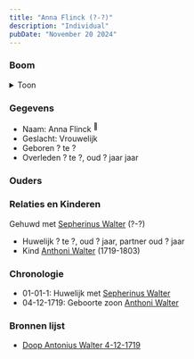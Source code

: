 ```yaml
---
title: "Anna Flinck (?-?)"
description: "Individual"
pubDate: "November 20 2024"
---
```


### Boom
<details><summary>Toon</summary>

![test](https://www.plantuml.com/plantuml/svg/hP9DQyCm343l_XMYFUnKI4YtR2NqSmdiC1XiC7OgJgmr9euTB8SIIlxxijQqXLrwsCr8bjwJx2KvRbrRAqQLr0stl8QS5zNEcbQBZL76WhDSqv12xLWf1K8XRQ7mTCQwSHtKMETewHGYXnQDwnfaLrqBnOdWm01WRQn0-r7Aej98b2Grbte-XuZrZDt1sn55Z9rAHYkjEMHAwg8Q0ITu2O8mYk5SDixMQPH6G-_3jqGbUaXcES-xRMwSKpYRmm8MLpcgMgMsN8jjOGrHRWO9Vwa_Gz-nAT5AtH9ySZLCT44_08pJABlFrl-3zCHajaSXfDxz9ewqB0Y2QGnZ9NUbwr0fin-8_MKlhZHQ_l4BR_6RmdEwWJ0EdsuHZU5rzGNXOn0TZVqBJ2PUaVczN09UVUAD65kY5iCt-m40)
</details>

### Gegevens
- Naam: Anna Flinck <sup><a href="../s00188/" style="text-decoration:none" title="Doop Antonius Walter 4-12-1719">:link:</a></sup>
- Geslacht: Vrouwelijk
- Geboren ? te ? 
- Overleden ? te ?, oud ? jaar jaar 

### Ouders

### Relaties en Kinderen

Gehuwd met [Sepherinus Walter](../i00136/) (?-?) 
- Huwelijk ? te ?, oud ? jaar, partner oud ? jaar 
- Kind [Anthoni Walter](../i00131/) (1719-1803)

### Chronologie
- 01-01-1: Huwelijk met [Sepherinus Walter](../i00136/)
- 04-12-1719: Geboorte zoon [Anthoni Walter](../i00131/)

### Bronnen lijst
- [Doop Antonius Walter 4-12-1719](../s00188/)